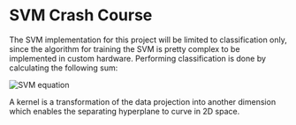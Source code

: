 # SVM Crash Course
    
The SVM implementation for this project will be limited to classification only, since the algorithm for training the SVM is pretty complex to be implemented in custom hardware. Performing classification is done by calculating the following sum:

![SVM equation](http://chrisjmccormick.files.wordpress.com/2013/04/scoringfunction.png)


A kernel is a transformation of the data projection into another dimension which enables the separating hyperplane to curve in 2D space.

